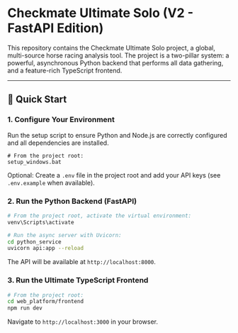 # Checkmate Ultimate Solo (V2 - FastAPI Edition)

This repository contains the Checkmate Ultimate Solo project, a global, multi-source horse racing analysis tool. The project is a two-pillar system: a powerful, asynchronous Python backend that performs all data gathering, and a feature-rich TypeScript frontend.

---

## 🚀 Quick Start

### 1. Configure Your Environment

Run the setup script to ensure Python and Node.js are correctly configured and all dependencies are installed.

```batch
# From the project root:
setup_windows.bat
```

Optional: Create a `.env` file in the project root and add your API keys (see `.env.example` when available).

### 2. Run the Python Backend (FastAPI)

```bash
# From the project root, activate the virtual environment:
venv\Scripts\activate

# Run the async server with Uvicorn:
cd python_service
uvicorn api:app --reload
```

The API will be available at `http://localhost:8000`.

### 3. Run the Ultimate TypeScript Frontend

```bash
# From the project root:
cd web_platform/frontend
npm run dev
```

Navigate to `http://localhost:3000` in your browser.